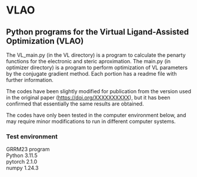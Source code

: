 # VLAO
## Python programs for the Virtual Ligand-Assisted Optimization (VLAO)
The VL_main.py (in the VL directory) is a program to calculate the penarty functions for the electronic and steric aproximation.
The main.py (in optimizer directory) is a program to perform optimization of VL parameters by the conjugate gradient method.
Each portion has a readme file with further information.  

The codes have been slightly modified for publication from the version used in the original paper (https://doi.org/XXXXXXXXXX), but it has been confirmed that essentially the same results are obtained.

The codes have only been tested in the computer environment below, and may require minor modifications to run in different computer systems.

### Test environment
GRRM23 program  
Python 3.11.5  
pytorch 2.1.0  
numpy 1.24.3  
